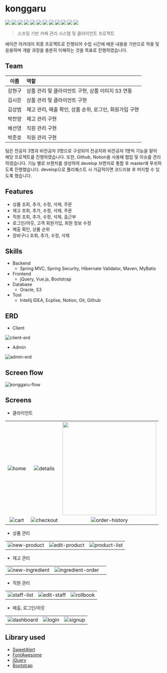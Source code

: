 # konggaru
<img src="https://img.shields.io/badge/Oracle-F80000?style=flat-square&logo=Oracle&logoColor=white"/> <img src="https://img.shields.io/badge/HTML5-E34F26?style=flat-square&logo=HTML5&logoColor=white"/> <img src="https://img.shields.io/badge/JavaScript-F7DF1E?style=flat-square&logo=JavaScript&logoColor=white"/>
<img src="https://img.shields.io/badge/Spring-6DB33F?style=flat-square&logo=Spring&logoColor=white"/> <img src="https://img.shields.io/badge/AWS S3-569A31?style=flat-square&logo=AmazonS3&logoColor=white"/> <img src="https://img.shields.io/badge/Vue.js-4FC08D?style=flat-square&logo=Vue.js&logoColor=white"/>
<img src="https://img.shields.io/badge/CSS3-1572B6?style=flat-square&logo=CSS3&logoColor=white"/> <img src="https://img.shields.io/badge/jQuery-0769AD?style=flat-square&logo=jQuery&logoColor=white"/> <img src="https://img.shields.io/badge/Java-007396?style=flat-square&logo=Java&logoColor=white"/> <img src="https://img.shields.io/badge/Bootstrap-7952B3?style=flat-square&logo=Bootstrap&logoColor=white"/> <img src="https://img.shields.io/badge/Eclipse IDE-2C2255?style=flat-square&logo=Eclipse IDE&logoColor=white"/> <img src="https://img.shields.io/badge/IntelliJ IDEA-000000?style=flat-square&logo=IntelliJ IDEA&logoColor=white"/>  

> 스프링 기반 카페 관리 시스템 및 클라이언트 프로젝트

에이콘 아카데미 최종 프로젝트로 진행되어 수업 시간에 배운 내용을 기반으로 적용 및 응용하며 개발 과정을 충분히 이해하는 것을 목표로 진행하였습니다.

## Team
| 이름 | 역할 |
|:---:|:---|
| 강현구 | 상품 관리 및 클라이언트 구현, 상품 이미지 S3 연동 |
| 김시은 | 상품 관리 및 클라이언트 구현 |
| 김상범 | 재고 관리, 매출 확인, 상품 순위, 로그인, 회원가입 구현 |
| 박찬양 | 재고 관리 구현 |
| 배선영 | 직원 관리 구현 |
| 박준호 | 직원 관리 구현 |

팀은 전공자 3명과 비전공자 3명으로 구성되어 전공자와 비전공자 1명씩 기능을 맡아 해당 프로젝트를 진행하였습니다. 또한, Github, Notion을 사용해 협업 및 이슈를 관리하였습니다. 
기능 별로 브랜치를 생성하여 develop 브랜치로 통합 후 master에 푸쉬하도록 진행했습니다. develop으로 풀리퀘스트 시 가급적이면 코드리뷰 후 머지할 수 있도록 했습니다.

## Features
- 상품 조회, 추가, 수정, 삭제, 주문
- 재고 조회, 추가, 수정, 삭제, 주문
- 직원 조회, 추가, 수정, 삭제, 출근부
- 로그인/아웃, 고객 회원가입, 회원 정보 수정
- 매출 확인, 상품 순위
- 장바구니 조회, 추가, 수정, 삭제

## Skills
- Backend
    - Spring MVC, Spring Security, Hibernate Validator, Maven, MyBatis
- Frontend
    - jQuery, Vue.js, Bootstrap
- Database
    - Oracle, S3
- Tool
    - Intellij IDEA, Ecplise, Notion, Git, Github

## ERD
- Client

![client-erd](https://user-images.githubusercontent.com/48203569/128145276-5a095082-c050-4a84-8eb1-0a6b297acb5e.png)

- Admin

![admin-erd](https://user-images.githubusercontent.com/48203569/128145272-e0d1b887-3afa-41b9-bc8a-6353380cd729.png)

## Screen flow
![konggaru-flow](https://user-images.githubusercontent.com/48203569/128145518-efb8e66b-e7d6-4d96-b96a-1d866318efb6.png)

## Screens
- 클라이언트

||||
|:---:|:---:|:---:|
|![home][home]|![details][details]|<img src="https://user-images.githubusercontent.com/48203569/128148506-a2f4bde1-ea96-4032-b505-30facf25032d.jpg" width="300px"/>|
|![cart][cart]|![checkout][checkout]|![order-history][order-history]|

- 상품 관리

||||
|:---:|:---:|:---:|
|![new-product][new-product]|![edit-product][edit-product]|![product-list][product-list]|

- 재고 관리

||||
|:---:|:---:|:---:|
|![new-ingredient][new-ingredient]|![ingredient-order][ingredient-order]||

- 직원 관리

||||
|:---:|:---:|:---:|
|![staff-list][staff-list]|![edit-staff][edit-staff]|![rollbook][rollbook]|

- 매출, 로그인/아웃

||||
|:---:|:---:|:---:|
|![dashboard][dashboard]|![login][login]|![signup][signup]|

## Library used
- [SweetAlert](https://sweetalert.js.org)
- [FontAwesome](https://fontawesome.com)
- [jQuery](https://jquery.com)
- [Bootstrap](https://getbootstrap.com)

[home]: https://user-images.githubusercontent.com/48203569/128146147-5c094f3f-e2da-41f5-a2ab-23ab64360fb5.png
[details]: https://user-images.githubusercontent.com/48203569/128146152-ebf5964d-e00d-42ca-832c-76434850ddbd.png
[cart]: https://user-images.githubusercontent.com/48203569/128146157-08595ca1-000e-4a9e-8237-e0c3d074e4e7.png
[checkout]: https://user-images.githubusercontent.com/48203569/128148646-fe8c4459-f626-40c1-b5b6-074f5b4216c2.png
[order-history]: https://user-images.githubusercontent.com/48203569/128148511-eda2528a-7f0e-4d2c-93f4-3d03e4c98cf2.png
[my-page]: https://user-images.githubusercontent.com/48203569/128148506-a2f4bde1-ea96-4032-b505-30facf25032d.jpg
[rollbook]: https://user-images.githubusercontent.com/48203569/128180199-eed1066f-346c-4b60-8273-97b641c13f5f.png
[edit-staff]: https://user-images.githubusercontent.com/48203569/128180196-e9a23c80-e67a-4908-bbaf-66957124a78d.png
[staff-list]: https://user-images.githubusercontent.com/48203569/128180194-3979b7dc-3453-4da4-8000-7b4391f37820.png
[ingredient-order]: https://user-images.githubusercontent.com/48203569/128180090-b78edc6d-981d-4928-b1d0-c5e6342ca5ab.png
[new-ingredient]: https://user-images.githubusercontent.com/48203569/128180086-e1cd4777-9f53-41e6-b64c-55f2cd90ee9e.png
[new-product]: https://user-images.githubusercontent.com/48203569/128180927-06e7b9f9-1b1a-40b0-a451-97ffaabfdefe.png
[edit-product]: https://user-images.githubusercontent.com/48203569/128180946-6ee47746-fedd-4f14-8293-4ecc2ae581bc.png
[product-list]: https://user-images.githubusercontent.com/48203569/128181121-dc850126-f223-4bee-b41b-85f1d3f7e47a.png
[dashboard]: https://user-images.githubusercontent.com/48203569/128182374-d6e23770-d74e-4ed4-88e5-0af89c995340.png
[login]: https://user-images.githubusercontent.com/48203569/128182164-03eff241-6add-45e1-9058-424024970ca1.png
[signup]: https://user-images.githubusercontent.com/48203569/128182091-73587d1e-cbee-4d2c-abf2-c695375d64d7.png
